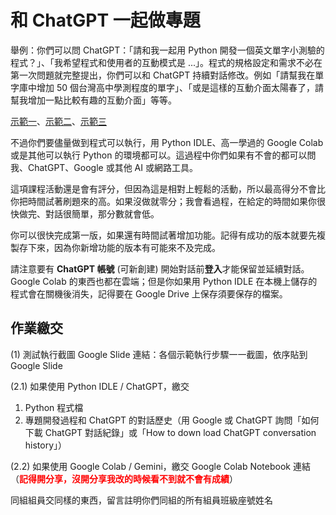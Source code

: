 # 和 ChatGPT 一起做專題

舉例：你們可以問 ChatGPT：「請和我一起用 Python 開發一個英文單字小測驗的程式？」、「我希望程式和使用者的互動模式是 ...」。程式的規格設定和需求不必在第一次問題就完整提出，你們可以和 ChatGPT 持續對話修改。例如「請幫我在單字庫中增加 50 個台灣高中學測程度的單字」、「或是這樣的互動介面太陽春了，請幫我增加一點比較有趣的互動介面」等等。  

[示範一](https://youtu.be/7pJ7QFZLpOY)、[示範二](https://youtu.be/v3VX0WohoR0)、[示範三](https://youtu.be/O1-GEkp-wZ0)  

不過你們要儘量做到程式可以執行，用 Python IDLE、高一學過的 Google Colab 或是其他可以執行 Python 的環境都可以。這過程中你們如果有不會的都可以問我、ChatGPT、Google 或其他 AI 或網路工具。  

這項課程活動還是會有評分，但因為這是相對上輕鬆的活動，所以最高得分不會比你把時間試著刷題來的高。如果沒做就零分；我會看過程，在給定的時間如果你很快做完、對話很簡單，那分數就會低。  

你可以很快完成第一版，如果還有時間試著增加功能。記得有成功的版本就要先複製存下來，因為你新增功能的版本有可能來不及完成。  

請注意要有 **ChatGPT 帳號** (可新創建) 開始對話前**登入**才能保留並延續對話。Google Colab 的東西也都在雲端；但是你如果用 Python IDLE 在本機上儲存的程式會在關機後消失，記得要在 Google Drive 上保存須要保存的檔案。  

## 作業繳交  

(1) 測試執行截圖 Google Slide 連結：各個示範執行步驟一一截圖，依序貼到 Google Slide  

(2.1) 如果使用 Python IDLE / ChatGPT，繳交

1. Python 程式檔  
3. 專題開發過程和 ChatGPT 的對話歷史（用 Google 或 ChatGPT 詢問「如何下載 ChatGPT 對話紀錄」或「How to down load ChatGPT conversation history」）  

(2.2) 如果使用 Google Colab / Gemini，繳交 Google Colab Notebook 連結（**<span style="color: red;">記得開分享，沒開分享我改的時候看不到就不會有成績</span>**）

同組組員交同樣的東西，留言註明你們同組的所有組員班級座號姓名  
